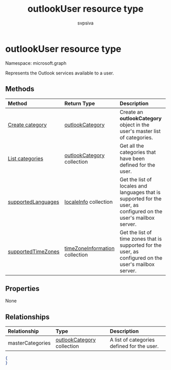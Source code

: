 ﻿---
title: "outlookUser resource type"
description: "Represents the Outlook services available to a user."
author: "svpsiva"
localization_priority: Normal
ms.prod: "outlook"
doc_type: resourcePageType
---

# outlookUser resource type

Namespace: microsoft.graph

Represents the Outlook services available to a user.

## Methods

| Method                                                         | Return Type                                              | Description                                                                                                       |
| :------------------------------------------------------------- | :------------------------------------------------------- | :---------------------------------------------------------------------------------------------------------------- |
| [Create category](../api/outlookuser-post-mastercategories.md) | [outlookCategory](outlookcategory.md)                    | Create an **outlookCategory** object in the user's master list of categories.                                     |
| [List categories](../api/outlookuser-list-mastercategories.md) | [outlookCategory](outlookcategory.md) collection         | Get all the categories that have been defined for the user.                                                       |
| [supportedLanguages](../api/outlookuser-supportedlanguages.md) | [localeInfo](localeinfo.md) collection                   | Get the list of locales and languages that is supported for the user, as configured on the user's mailbox server. |
| [supportedTimeZones](../api/outlookuser-supportedtimezones.md) | [timeZoneInformation](timezoneinformation.md) collection | Get the list of time zones that is supported for the user, as configured on the user's mailbox server.            |

## Properties

None

## Relationships

| Relationship     | Type                                                          | Description                                |
| :--------------- | :------------------------------------------------------------ | :----------------------------------------- |
| masterCategories | [outlookCategory](../resources/outlookcategory.md) collection | A list of categories defined for the user. |

<!--{
  "blockType": "resource",
  "baseType": "microsoft.graph.entity",
  "@odata.type": "microsoft.graph.outlookUser",
  "@odata.annotations": [
    {
      "property": "masterCategories",
      "capabilities": {
        "changeTracking": false,
        "expandable": false,
        "searchable": false
      }
    }
  ]
}-->

```json
{
}
```

<!-- uuid: 8fcb5dbc-d5aa-4681-8e31-b001d5168d79
2015-10-25 14:57:30 UTC -->

<!-- {
  "type": "#page.annotation",
  "description": "outlookUser resource",
  "keywords": "",
  "section": "documentation",
  "tocPath": ""
}-->
